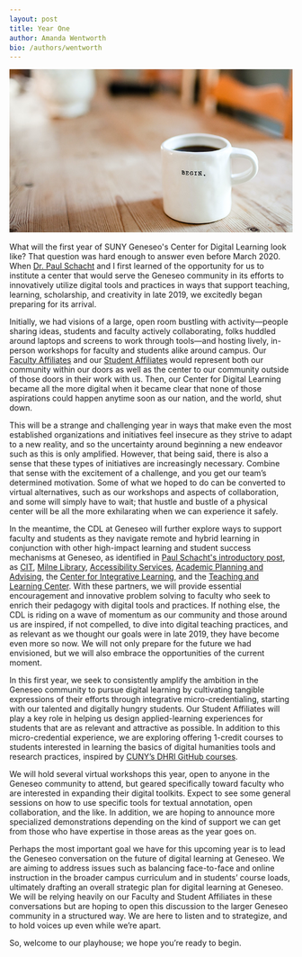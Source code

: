 ```yaml
---
layout: post
title: Year One
author: Amanda Wentworth
bio: /authors/wentworth
---
```


![](../images/begin2.png)

What will the first year of SUNY Geneseo's Center for Digital Learning look like? That question was hard enough to answer even before March 2020. When [Dr. Paul Schacht](https://www.geneseo.edu/cdl/leadership) and I first learned of the opportunity for us to institute a center that would serve the Geneseo community in its efforts to innovatively utilize digital tools and practices in ways that support teaching, learning, scholarship, and creativity in late 2019, we excitedly began preparing for its arrival. 

Initially, we had visions of a large, open room bustling with activity—people sharing ideas, students and faculty actively collaborating, folks huddled around laptops and screens to work through tools—and hosting lively, in-person workshops for faculty and students alike around campus. Our [Faculty Affiliates]( https://www.geneseo.edu/cdl/faculty-affiliates) and our [Student Affiliates]( https://www.geneseo.edu/cdl/student-affiliates) would represent both our community within our doors as well as the center to our community outside of those doors in their work with us. Then, our Center for Digital Learning became all the more digital when it became clear that none of those aspirations could happen anytime soon as our nation, and the world, shut down.

This will be a strange and challenging year in ways that make even the most established organizations and initiatives feel insecure as they strive to adapt to a new reality, and so the uncertainty around beginning a new endeavor such as this is only amplified. However, that being said, there is also a sense that these types of initiatives are increasingly necessary. Combine that sense with the excitement of a challenge, and you get our team’s determined motivation. Some of what we hoped to do can be converted to virtual alternatives, such as our workshops and aspects of collaboration, and some will simply have to wait; that hustle and bustle of a physical center will be all the more exhilarating when we can experience it safely.

In the meantime, the CDL at Geneseo will further explore ways to support faculty and students as they navigate remote and hybrid learning in conjunction with other high-impact learning and student success mechanisms at Geneseo, as identified in [Paul Schacht's introductory post](https://cdl-geneseo.github.io/2020/07/27/why/), as [CIT](https://www.geneseo.edu/cit), [Milne Library](https://library.geneseo.edu/), [Accessibility Services](https://www.geneseo.edu/accessibility-office), [Academic Planning and Advising](https://www.geneseo.edu/dean_office/dean-academic-planning-advising-dapa), the [Center for Integrative Learning](https://www.geneseo.edu/cil), and the [Teaching and Learning Center](https://www.geneseo.edu/tlc). With these partners, we will provide essential encouragement and innovative problem solving to faculty who seek to enrich their pedagogy with digital tools and practices. If nothing else, the CDL is riding on a wave of momentum as our community and those around us are inspired, if not compelled, to dive into digital teaching practices, and as relevant as we thought our goals were in late 2019, they have become even more so now. 
We will not only prepare for the future we had envisioned, but we will also embrace the opportunities of the current moment.

In this first year, we seek to consistently amplify the ambition in the Geneseo community to pursue digital learning by cultivating tangible expressions of their efforts through integrative micro-credentialing, starting with our talented and digitally hungry students. Our Student Affiliates will play a key role in helping us design applied-learning experiences for students that are as relevant and attractive as possible. In addition to this micro-credential experience, we are exploring offering 1-credit courses to students interested in learning the basics of digital humanities tools and research practices, inspired by [CUNY’s DHRI GitHub courses]( https://github.com/DHRI-Curriculum). 

We will hold several virtual workshops this year, open to anyone in the Geneseo community to attend, but geared specifically toward faculty who are interested in expanding their digital toolkits. Expect to see some general sessions on how to use specific tools for textual annotation, open collaboration, and the like. In addition, we are hoping to announce more specialized demonstrations depending on the kind of support we can get from those who have expertise in those areas as the year goes on.

Perhaps the most important goal we have for this upcoming year is to lead the Geneseo conversation on the future of digital learning at Geneseo. We are aiming to address issues such as balancing face-to-face and online instruction in the broader campus curriculum and in students’ course loads, ultimately drafting an overall strategic plan for digital learning at Geneseo. We will be relying heavily on our Faculty and Student Affiliates in these conversations but are hoping to open this discussion to the larger Geneseo community in a structured way. We are here to listen and to strategize, and to hold voices up even while we’re apart.

So, welcome to our playhouse; we hope you’re ready to begin.
